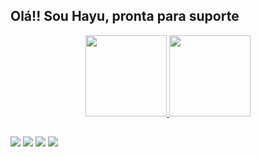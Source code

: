 ## Olá!! Sou Hayu, pronta para suporte

<div align="center">
  <a href="https://github.com/hayukimori">
  <img height="130em", src="https://github-readme-stats.vercel.app/api?username=hayukimori&show_icons=true&theme=dark&include_all_commits=true&count_private=true"/>
  <img height="130em" src="https://github-readme-stats.vercel.app/api/top-langs/?username=hayukimori&layout=compact&langs_count=7&theme=dark"/>
</div>

  
  ##
  
 <!-- 
  <img align="center" alt="Hayuki-Python" height="30" width="40" src="https://raw.githubusercontent.com/devicons/devicon/master/icons/python/python-original.svg">
  <img align="center" alt="Hayuki-HTML" height="30" width="40" src="https://raw.githubusercontent.com/devicons/devicon/master/icons/html5/html5-original.svg">
  
 -->
  
  
  <div> 
  <a href="https://www.youtube.com/channel/UC62_-S55MDfWxzqwHswwMgA" target="_blank"><img src="https://img.shields.io/badge/YouTube-FF0000?style=for-the-badge&logo=youtube&logoColor=white" target="_blank"></a>
 	<a href="https://www.twitch.tv/hayukimori" target="_blank"><img src="https://img.shields.io/badge/Twitch-9146FF?style=for-the-badge&logo=twitch&logoColor=white" target="_blank"></a>
  <a href = "mailto:hayukimori@gmail.com"><img src="https://img.shields.io/badge/-Gmail-%23333?style=for-the-badge&logo=gmail&logoColor=white" target="_blank"></a>     
 <a href = "https://t.me/hayukiapps/"><img src="https://img.shields.io/badge/Telegram-37AEE2?style=for-the-badge&logo=telegram&logoColor=white" target="_blank"></a>
</div>

